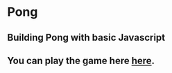 # Pong

## Building Pong with basic Javascript


## You can play the game here [here].


[here]: <tender-hair.surge.sh>
